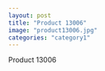 ```yaml
---
layout: post
title: "Product 13006"
image: "product13006.jpg"
categories: "category1"
---
```

Product 13006
